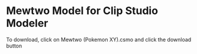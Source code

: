# Mewtwo Model for Clip Studio Modeler

To download, click on Mewtwo (Pokemon XY).csmo and click the download button
